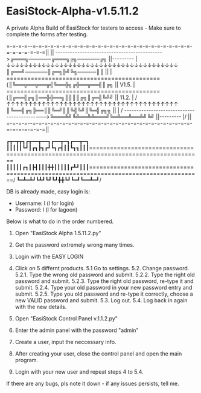 # EasiStock-Alpha-v1.5.11.2
A private Alpha Build of EasiStock for testers to access - Make sure to complete the forms after testing.

=-=-=-=--=-=-=-=-=-=-=-=-=-=-=-=-=-=-=-=-=-=-=-=-=-=-=-=-=-=-=-=-=-=-=-=-=-=||
                                                                            ||
-------------------------------------------->╔═══╗──────╔═══╗╔╗──────╔╗     ||--------- |\
   ↓↓↓↓↓↓↓↓↓↓↓↓↓↓↓↓↓↓↓↓↓↓↓↓↓↓↓↓↓↓↓↓↓↓↓↓↓↓↓   ║╔══╝──────║╔═╗╠╝╚╗─────║║     ||           | \
============================================{║╚══╦══╦══╦╣╚══╬╗╔╬══╦══╣║╔╗   ||  V1.5.    |  \
============================================{║╔══╣╔╗║══╬╬══╗║║║║╔╗║╔═╣╚╝╝   ||  11.2.    |  /
   ↑↑↑↑↑↑↑↑↑↑↑↑↑↑↑↑↑↑↑↑↑↑↑↑↑↑↑↑↑↑↑↑↑↑↑↑↑↑↑   ║╚══╣╔╗╠══║║╚═╝║║╚╣╚╝║╚═╣╔╗╗   ||           | /
-------------------------------------------->╚═══╩╝╚╩══╩╩═══╝╚═╩══╩══╩╝╚╝   ||--------- |/
                                                                            ||
=-=-=-=--=-=-=-=-=-=-=-=-=-=-=-=-=-=-=-=-=-=-=-=-=-=-=-=-=-=-=-=-=-=-=-=-=-=||

┏┳━┳┳┓┏┳━━┳━━┓┏━━┳━┓┏━━┳━┓\
┃┃┃┃┃┗┛┃┏┓┣┓┏┛┗┓┏┫┃┃┗┓┓┃┃┃======================================================================================\
┃┃┃┃┃┏┓┃┣┫┃┃┃╋╋┃┃┃┃┃┏┻┛┃┃┃======================================================================================/
┗━┻━┻┛┗┻┛┗┛┗┛╋╋┗┛┗━┛┗━━┻━┛/

DB is already made, easy login is:
 - Username: l (l for login)
 - Password: l (l for lagoon)

Below is what to do in the order numbered.

1. Open "EasiStock Alpha 1.5.11.2.py"
2. Get the password extremely wrong many times.
3. Login with the EASY LOGIN
4. Click on 5 differnt products.
5.1 Go to settings.
    5.2. Change password.
         5.2.1. Type the wrong old password and submit.
         5.2.2. Type the right old password and submit.
         5.2.3. Type the right old password, re-type it and submit.
         5.2.4. Type your old password in your new password entry and submit.
         5.2.5. Type you old password and re-type it correctly, choose a new VALID password and
                submit.
    5.3. Log out.
    5.4. Log back in again with the new details.

6. Open "EasiStock Control Panel v.1.1.2.py"
7. Enter the admin panel with the password "admin"
8. Create a user, input the neccessary info.
9. After creating your user, close the control panel and open the main program.
10. Login with your new user and repeat steps 4 to 5.4.

If there are any bugs, pls note it down - if any issues persists, tell me.
